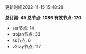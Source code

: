 更新时间2022-11-15 15:48:28

**总订阅: 45**
**总节点: 1086**
**有效节点: 170**
- ssr节点: 14
- trojan节点: 33
- ss节点: 6
- v2ray节点: 117
